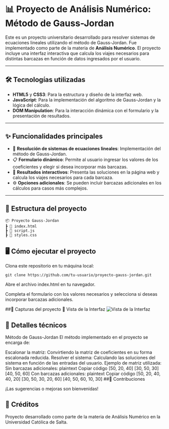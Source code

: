 # 📊 Proyecto de Análisis Numérico: Método de Gauss-Jordan

Este es un proyecto universitario desarrollado para resolver sistemas de ecuaciones lineales utilizando el método de Gauss-Jordan. Fue implementado como parte de la materia de **Análisis Numérico**. El proyecto incluye una interfaz interactiva que calcula los viajes necesarios para distintas barcazas en función de datos ingresados por el usuario.

---

## 🛠️ Tecnologías utilizadas
- **HTML5** y **CSS3**: Para la estructura y diseño de la interfaz web.
- **JavaScript**: Para la implementación del algoritmo de Gauss-Jordan y la lógica del cálculo.
- **DOM Manipulation**: Para la interacción dinámica con el formulario y la presentación de resultados.

---

## ✨ Funcionalidades principales
- 📌 **Resolución de sistemas de ecuaciones lineales**: Implementación del método de Gauss-Jordan.
- 📋 **Formulario dinámico**: Permite al usuario ingresar los valores de los coeficientes y elegir si desea incorporar más barcazas.
- 🔄 **Resultados interactivos**: Presenta las soluciones en la página web y calcula los viajes necesarios para cada barcaza.
- ⚙️ **Opciones adicionales**: Se pueden incluir barcazas adicionales en los cálculos para casos más complejos.

---

## 📂 Estructura del proyecto
```plaintext
📦 Proyecto Gauss-Jordan
┣ 📜 index.html
┣ 📜 script.js
┣ 📜 styles.css
```

## 🖥️ Cómo ejecutar el proyecto
Clona este repositorio en tu máquina local:

```plaintext
git clone https://github.com/tu-usuario/proyecto-gauss-jordan.git

```
Abre el archivo index.html en tu navegador.

Completa el formulario con los valores necesarios y selecciona si deseas incorporar barcazas adicionales.

##📸 Capturas del proyecto
🌟 Vista de la Interfaz
![Vista de la Interfaz](ruta/a/tu/captura.png)

## 🔬 Detalles técnicos
Método de Gauss-Jordan
El método implementado en el proyecto se encarga de:

Escalonar la matriz: Convirtiendo la matriz de coeficientes en su forma escalonada reducida.
Resolver el sistema: Calculando las soluciones del sistema en función de las entradas del usuario.
Ejemplo de matriz utilizada:
Sin barcazas adicionales:
plaintext
Copiar código
[50, 20, 40]
[30, 50, 30]
[40, 50, 60]
Con barcazas adicionales:
plaintext
Copiar código
[50, 20, 40, 40, 20]
[30, 50, 30, 20, 60]
[40, 50, 60, 10, 30]
##🤝 Contribuciones

¡Las sugerencias o mejoras son bienvenidas! 

## 🏫 Créditos
Proyecto desarrollado como parte de la materia de Análisis Numérico en la Universidad Católica de Salta.
